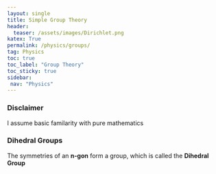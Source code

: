 ```yaml
---
layout: single
title: Simple Group Theory 
header:
  teaser: /assets/images/Dirichlet.png
katex: True
permalink: /physics/groups/
tag: Physics
toc: true
toc_label: "Group Theory"
toc_sticky: true
sidebar:
 nav: "Physics"
---
```

### Disclaimer
I assume basic familarity with pure mathematics

### Dihedral Groups

The symmetries of an **n-gon** form a group, which is called the **Dihedral Group** 



